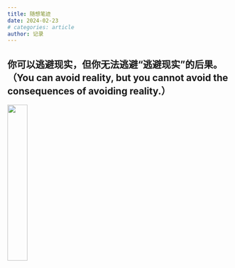 ```yaml
---
title: 随想笔迹
date: 2024-02-23
# categories: article
author: 记录
---
```


## 你可以逃避现实，但你无法逃避“逃避现实”的后果。（You can avoid reality, but you cannot avoid the consequences of avoiding reality.）

<img src="/images/1708673459040.jpg" width="30%">